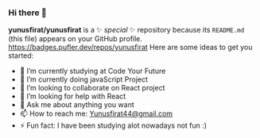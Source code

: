 ### Hi there 👋

**yunusfirat/yunusfirat** is a ✨ _special_ ✨ repository because its `README.md` (this file) appears on your GitHub profile.
https://badges.pufler.dev/repos/yunusfirat
Here are some ideas to get you started:

- 🔭 I’m currently studying at Code Your Future
- 🌱 I’m currently doing javaScript Project
- 👯 I’m looking to collaborate on React project
- 🤔 I’m looking for help with React
- 💬 Ask me about anything you want
- 📫 How to reach me: Yunusfirat44@gmail.com
- ⚡ Fun fact: I have been studying alot nowadays not fun :)

